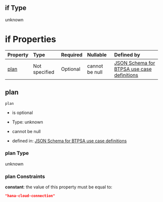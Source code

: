 ## if Type

unknown

# if Properties

| Property      | Type          | Required | Nullable       | Defined by                                                                                                                                                                                                                                  |
| :------------ | :------------ | :------- | :------------- | :------------------------------------------------------------------------------------------------------------------------------------------------------------------------------------------------------------------------------------------ |
| [plan](#plan) | Not specified | Optional | cannot be null | [JSON Schema for BTPSA use case definitions](btpsa-usecase-properties-services-items-allof-1-then-allof-37-then-allof-3-if-properties-plan.md "undefined#/properties/services/items/allOf/1/then/allOf/37/then/allOf/3/if/properties/plan") |

## plan



`plan`

*   is optional

*   Type: unknown

*   cannot be null

*   defined in: [JSON Schema for BTPSA use case definitions](btpsa-usecase-properties-services-items-allof-1-then-allof-37-then-allof-3-if-properties-plan.md "undefined#/properties/services/items/allOf/1/then/allOf/37/then/allOf/3/if/properties/plan")

### plan Type

unknown

### plan Constraints

**constant**: the value of this property must be equal to:

```json
"hana-cloud-connection"
```
